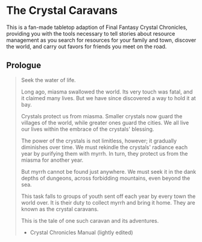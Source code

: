 # The Crystal Caravans

This is a fan-made tabletop adaption of Final Fantasy Crystal Chronicles, providing you with the tools necessary to tell stories about resource management as you search for resources for your family and town, discover the world, and carry out favors for friends you meet on the road.

## Prologue

> Seek the water of life.
>
> Long ago, miasma swallowed the world. Its very touch was fatal, and it claimed many lives. But we have since discovered a way to hold it at bay.
>
> Crystals protect us from miasma. Smaller crystals now guard the villages of the world, while greater ones guard the cities. We all live our lives within the embrace of the crystals' blessing.
>
> The power of the crystals is not limitless, however; it gradually diminishes over time. We must rekindle the crystals' radiance each year by purifying them with myrrh. In turn, they protect us from the miasma for another year.
>
> But myrrh cannot be found just anywhere. We must seek it in the dank depths of dungeons, across forbidding mountains, even beyond the sea.
>
> This task falls to groups of youth sent off each year by every town the world over. It is their duty to collect myrrh and bring it home. They are known as the crystal caravans.
>
> This is the tale of one such caravan and its adventures.
>
> - Crystal Chronicles Manual (lightly edited)
